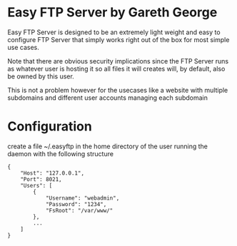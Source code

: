 # Easy FTP Server by Gareth George
Easy FTP Server is designed to be an extremely light weight and easy to configure FTP Server that simply works right out of the box for most simple use cases.

Note that there are obvious security implications since the FTP Server runs as whatever user is hosting it so all files it will creates will, by default,
also be owned by this user.

This is not a problem however for the usecases like a website with multiple subdomains and different user accounts managing each subdomain

# Configuration
create a file ~/.easyftp in the home directory of the user running the daemon with the following structure
```
{
    "Host": "127.0.0.1",
    "Port": 8021,
    "Users": [
        {
            "Username": "webadmin",
            "Password": "1234",
            "FsRoot": "/var/www/"
        },
		...
    ]
}
```
